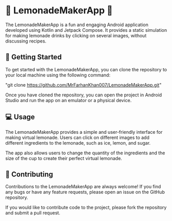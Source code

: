 # 🍋 LemonadeMakerApp 🍹
The LemonadeMakerApp is a fun and engaging Android application developed using Kotlin and Jetpack Compose. It provides a static simulation for making lemonade drinks by clicking on several images, without discussing recipes.

## 🚀 Getting Started
To get started with the LemonadeMakerApp, you can clone the repository to your local machine using the following command:

"git clone https://github.com/MrFarhanKhan007/LemonadeMakerApp.git"

Once you have cloned the repository, you can open the project in Android Studio and run the app on an emulator or a physical device.

## 💻 Usage
The LemonadeMakerApp provides a simple and user-friendly interface for making virtual lemonade. Users can click on different images to add different ingredients to the lemonade, such as ice, lemon, and sugar.

The app also allows users to change the quantity of the ingredients and the size of the cup to create their perfect virtual lemonade.

## 🤝 Contributing
Contributions to the LemonadeMakerApp are always welcome! If you find any bugs or have any feature requests, please open an issue on the GitHub repository.

If you would like to contribute code to the project, please fork the repository and submit a pull request.
